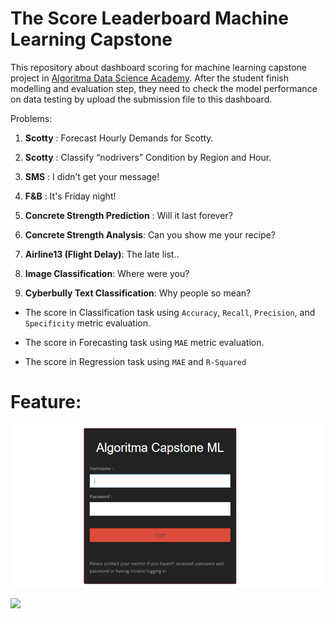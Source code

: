 The Score Leaderboard Machine Learning Capstone
===============================================

This repository about dashboard scoring for machine learning capstone project in [Algoritma Data Science Academy](https://algorit.ma/data-science-academy/). After the student finish modelling and evaluation step, they need to check the model performance on data testing by upload the submission file to this dashboard.

Problems:

1.  **Scotty** : Forecast Hourly Demands for Scotty.

2.  **Scotty** : Classify “nodrivers” Condition by Region and Hour.

3.  **SMS** : I didn’t get your message!

4.  **F&B** : It's Friday night!

5.  **Concrete Strength Prediction** : Will it last forever?

6.  **Concrete Strength Analysis**: Can you show me your recipe?

7.  **Airline13 (Flight Delay)**: The late list..

8.  **Image Classification**: Where were you?  

9.  **Cyberbully Text Classification**: Why people so mean?  


-   The score in Classification task using `Accuracy`, `Recall`, `Precision`,
    and `Specificity` metric evaluation.

-   The score in Forecasting task using `MAE` metric evaluation.

-   The score in Regression task using `MAE` and `R-Squared`

Feature:
========

![](img/pic4.PNG)

![](img/pic1.png)


